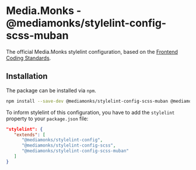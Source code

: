 # Media.Monks - @mediamonks/stylelint-config-scss-muban

The official Media.Monks stylelint configuration, based on the
[Frontend Coding Standards](https://github.com/mediamonks/frontend-coding-standards).

## Installation

The package can be installed via `npm`.

```bash
npm install --save-dev @mediamonks/stylelint-config-scss-muban @mediamonks/stylelint-config-scss @mediamonks/stylelint-config
```

To inform stylelint of this configuration, you have to add the `stylelint` property to your
`package.json` file:

```json
"stylelint": {
   "extends": [
      "@mediamonks/stylelint-config",
      "@mediamonks/stylelint-config-scss",
      "@mediamonks/stylelint-config-scss-muban"
   ]
}
```
